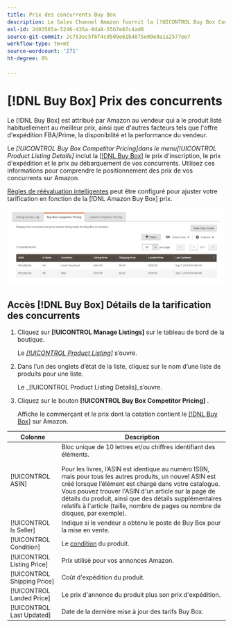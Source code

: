 ```yaml
---
title: Prix des concurrents Buy Box
description: Le Sales Channel Amazon fournit la [!UICONTROL Buy Box Competitor Pricing] pour vous aider à comprendre le positionnement des prix de vos concurrents sur Amazon.
exl-id: 2d03565a-5246-435a-8da8-55b7e67c4ad8
source-git-commit: 2c753ec5f6f4cd509e61b4875e09e9a1a2577ee7
workflow-type: tm+mt
source-wordcount: '271'
ht-degree: 0%

---
```


# [!DNL Buy Box] Prix des concurrents

Le [!DNL Buy Box] est attribué par Amazon au vendeur qui a le produit listé habituellement au meilleur prix, ainsi que d&#39;autres facteurs tels que l&#39;offre d&#39;expédition FBA/Prime, la disponibilité et la performance du vendeur.

Le _[!UICONTROL Buy Box Competitor Pricing]_dans le menu_[!UICONTROL Product Listing Details]_ inclut la [[!DNL Buy Box]](./buy-box-competitor-pricing.md) le prix d&#39;inscription, le prix d&#39;expédition et le prix au débarquement de vos concurrents. Utilisez ces informations pour comprendre le positionnement des prix de vos concurrents sur Amazon.

[Règles de réévaluation intelligentes](./intelligent-repricing-rules.md) peut être configuré pour ajuster votre tarification en fonction de la [!DNL Amazon Buy Box] prix.

![Détails de la tarification des concurrents Buy Box](assets/amazon-listing-details-buy-box.png)

## Accès [!DNL Buy Box] Détails de la tarification des concurrents

1. Cliquez sur **[!UICONTROL Manage Listings]** sur le tableau de bord de la boutique.

   Le [_[!UICONTROL Product Listing]_](./managing-product-listings.md) s’ouvre.

1. Dans l’un des onglets d’état de la liste, cliquez sur le nom d’une liste de produits pour une liste.

   Le _[!UICONTROL Product Listing Details]_s’ouvre.

1. Cliquez sur le bouton **[!UICONTROL Buy Box Competitor Pricing]** .

   Affiche le commerçant et le prix dont la cotation contient le [[!DNL Buy Box]](./buy-box-competitor-pricing.md) sur Amazon.

| Colonne | Description |
|--- |--- |
| [!UICONTROL ASIN] | Bloc unique de 10 lettres et/ou chiffres identifiant des éléments.<br><br>Pour les livres, l’ASIN est identique au numéro ISBN, mais pour tous les autres produits, un nouvel ASIN est créé lorsque l’élément est chargé dans votre catalogue. Vous pouvez trouver l&#39;ASIN d&#39;un article sur la page de détails du produit, ainsi que des détails supplémentaires relatifs à l&#39;article (taille, nombre de pages ou nombre de disques, par exemple). |
| [!UICONTROL Is Seller] | Indique si le vendeur a obtenu le poste de Buy Box pour la mise en vente. |
| [!UICONTROL Condition] | Le [condition](./product-listing-condition.md) du produit. |
| [!UICONTROL Listing Price] | Prix utilisé pour vos annonces Amazon. |
| [!UICONTROL Shipping Price] | Coût d&#39;expédition du produit. |
| [!UICONTROL Landed Price] | Le prix d&#39;annonce du produit plus son prix d&#39;expédition. |
| [!UICONTROL Last Updated] | Date de la dernière mise à jour des tarifs Buy Box. |
